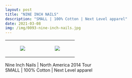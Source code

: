 ```yaml
---
layout: post
title: "NINE INCH NAILS"
description: "SMALL | 100% Cotton | Next Level apparel"
date: 2021-03-08
img: /img/0093-nine-inch-nails.jpg
---
```




<table style="width:100%;"><tr><td style="vertical-align:top;">
      <figure class="tmblr-full" data-orig-height="2048" data-orig-width="1365" data-orig-src="https://concertshirts.netlify.app/shirts/0093/0093-01.jpg"><img src="https://64.media.tumblr.com/a50187224fa4538e6e6fa4ddda4a131a/e6fc41ebbe716c0f-c8/s540x810/7f3023f5e03f2dd7a0ebaf25fbe3c2dd385b7e58.jpg" data-orig-height="2048" data-orig-width="1365" data-orig-src="https://concertshirts.netlify.app/shirts/0093/0093-01.jpg"/></figure></td>
    <td style="vertical-align:top;">
      <figure class="tmblr-full" data-orig-height="2048" data-orig-width="1365" data-orig-src="https://concertshirts.netlify.app/shirts/0093/0093-02.jpg"><img src="https://64.media.tumblr.com/5498a48ee60ff7a2f480fd2f46c5dc33/e6fc41ebbe716c0f-9d/s540x810/6176cf1fc706158e7befc4af38445e10b8b45e12.jpg" data-orig-height="2048" data-orig-width="1365" data-orig-src="https://concertshirts.netlify.app/shirts/0093/0093-02.jpg"/></figure></td>
  </tr></table><p>
  Nine Inch Nails | North America 2014 Tour<br/>SMALL | 100% Cotton | Next Level apparel
</p>
